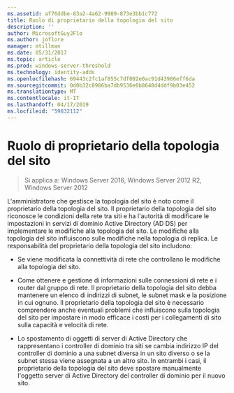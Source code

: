 ```yaml
---
ms.assetid: af76ddbe-83a2-4a62-9989-873e3bb1c772
title: Ruolo di proprietario della topologia del sito
description: ''
author: MicrosoftGuyJFlo
ms.author: joflore
manager: mtillman
ms.date: 05/31/2017
ms.topic: article
ms.prod: windows-server-threshold
ms.technology: identity-adds
ms.openlocfilehash: 69443c2fc1af855c7df002e0ac91d43986eff6da
ms.sourcegitcommit: 0d0b32c8986ba7db9536e0b8648d4ddf9b03e452
ms.translationtype: MT
ms.contentlocale: it-IT
ms.lasthandoff: 04/17/2019
ms.locfileid: "59832112"
---
```

# <a name="site-topology-owner-role"></a>Ruolo di proprietario della topologia del sito

>Si applica a: Windows Server 2016, Windows Server 2012 R2, Windows Server 2012

L'amministratore che gestisce la topologia del sito è noto come il proprietario della topologia del sito. Il proprietario della topologia del sito riconosce le condizioni della rete tra siti e ha l'autorità di modificare le impostazioni in servizi di dominio Active Directory (AD DS) per implementare le modifiche alla topologia del sito. Le modifiche alla topologia del sito influiscono sulle modifiche nella topologia di replica. Le responsabilità del proprietario della topologia del sito includono:  
  
-   Se viene modificata la connettività di rete che controllano le modifiche alla topologia del sito.  
  
-   Come ottenere e gestione di informazioni sulle connessioni di rete e i router dal gruppo di rete. Il proprietario della topologia del sito debba mantenere un elenco di indirizzi di subnet, le subnet mask e la posizione in cui ognuno. Il proprietario della topologia del sito è necessario comprendere anche eventuali problemi che influiscono sulla topologia del sito per impostare in modo efficace i costi per i collegamenti di sito sulla capacità e velocità di rete.  
  
-   Lo spostamento di oggetti di server di Active Directory che rappresentano i controller di dominio tra siti se cambia indirizzo IP del controller di dominio a una subnet diversa in un sito diverso o se la subnet stessa viene assegnata a un altro sito. In entrambi i casi, il proprietario della topologia del sito deve spostare manualmente l'oggetto server di Active Directory del controller di dominio per il nuovo sito.  
  


